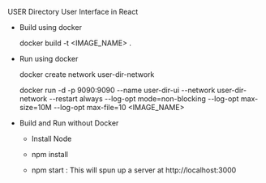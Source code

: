USER Directory User Interface in React

- Build using docker

  docker build -t <IMAGE_NAME> .

- Run using docker

  docker create network user-dir-network

  docker run -d -p 9090:9090 --name user-dir-ui --network user-dir-network --restart always --log-opt mode=non-blocking --log-opt max-size=10M --log-opt max-file=10 <IMAGE_NAME>

- Build and Run without Docker

    - Install Node

    - npm install

    - npm start : This will spun up a server at http://localhost:3000
